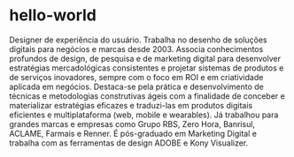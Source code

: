 # hello-world

Designer de experiência do usuário. Trabalha no desenho de soluções digitais para negócios e marcas desde 2003. Associa conhecimentos profundos de design, de pesquisa e de marketing digital para desenvolver estratégias mercadológicas consistentes e projetar sistemas de produtos e de serviços inovadores, sempre com o foco em ROI e em criatividade aplicada em negócios. Destaca-se pela prática e desenvolvimento de técnicas e metodologias construtivas ágeis com a finalidade de conceber e materializar estratégias eficazes e traduzi-las em produtos digitais eficientes e multiplataforma (web, mobile e wearables). Já trabalhou para grandes marcas e empresas como Grupo RBS, Zero Hora, Banrisul, ACLAME, Farmais e Renner. É pós-graduado em Marketing Digital e trabalha com as ferramentas de design ADOBE e Kony Visualizer. 
